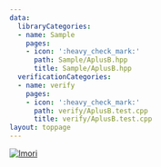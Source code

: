 ```yaml
---
data:
  libraryCategories:
  - name: Sample
    pages:
    - icon: ':heavy_check_mark:'
      path: Sample/AplusB.hpp
      title: Sample/AplusB.hpp
  verificationCategories:
  - name: verify
    pages:
    - icon: ':heavy_check_mark:'
      path: verify/AplusB.test.cpp
      title: verify/AplusB.test.cpp
layout: toppage
---
```

[![lmori](https://img.shields.io/endpoint?url=https%3A%2F%2Fatcoder-badges.now.sh%2Fapi%2Fatcoder%2Fjson%2Flmori)](https://atcoder.jp/users/lmori)